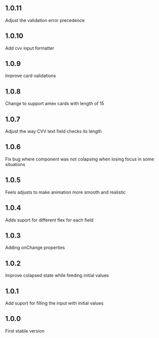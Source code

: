 ## 1.0.11

Adjust the validation error precedence

## 1.0.10

Add cvv input formatter

## 1.0.9

Improve card validations

## 1.0.8

Change to support amex cards with length of 15

## 1.0.7

Adjust the way CVV text field checks its length

## 1.0.6

Fix bug where component was not colapsing when losing focus in some situations

## 1.0.5

Feels adjusts to make animation more smooth and realistic

## 1.0.4

Adds suport for different flex for each field

## 1.0.3

Adding onChange properties

## 1.0.2

Improve colapsed state while feeding initial values

## 1.0.1

Add suport for filling the input with initial values

## 1.0.0

First stable version
